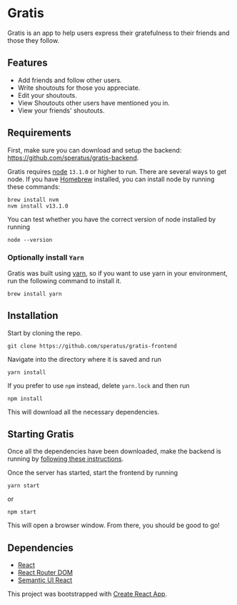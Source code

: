 # Gratis
Gratis is an app to help users express their gratefulness to their friends and those they follow.

## Features

* Add friends and follow other users.
* Write shoutouts for those you appreciate.
* Edit your shoutouts.
* View Shoutouts other users have mentioned you in.
* View your friends' shoutouts.

## Requirements
First, make sure you can download and setup the backend: https://github.com/speratus/gratis-backend.

Gratis requires [node](https://nodejs.org/en/) `13.1.0` or higher to run. There are several ways to get node.
If you have [Homebrew](https://brew.sh) installed, you can install node by running these commands:
```
brew install nvm
nvm install v13.1.0
```
You can test whether you have the correct version of node installed by running
```
node --version
```

### Optionally install `Yarn`
Gratis was built using [yarn](https://yarnpkg.com), so if you want to use yarn in your environment,
run the following command to install it.
```
brew install yarn
```

## Installation
Start by cloning the repo.
```
git clone https://github.com/speratus/gratis-frontend
```
Navigate into the directory where it is saved and run
```
yarn install
```
If you prefer to use `npm` instead, delete `yarn.lock` and then run
```
npm install
```
This will download all the necessary dependencies.

## Starting Gratis
Once all the dependencies have been downloaded, make the backend is running by [following these instructions](https://github.com/speratus/gratis-backend#running-the-server).

Once the server has started, start the frontend by running
```
yarn start
```
or
```
npm start
```
This will open a browser window. From there, you should be good to go!

## Dependencies

* [React](https://reactjs.org)
* [React Router DOM](https://github.com/ReactTraining/react-router#readme)
* [Semantic UI React](https://github.com/Semantic-Org/Semantic-UI-React#readme)

This project was bootstrapped with [Create React App](https://github.com/facebook/create-react-app).